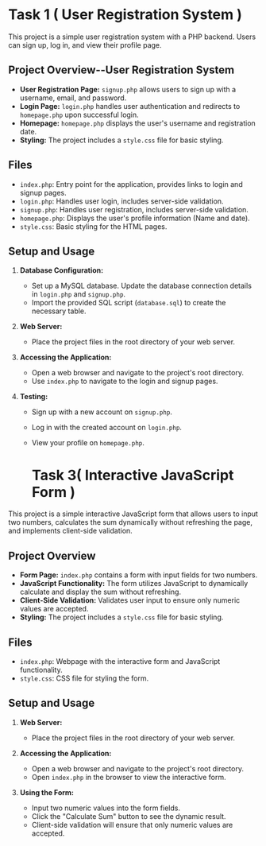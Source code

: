 # Task 1 ( User Registration System )

This project is a simple user registration system with a PHP backend. Users can sign up, log in, and view their profile page.

## Project Overview--User Registration System 
- **User Registration Page:** `signup.php` allows users to sign up with a username, email, and password.
- **Login Page:** `login.php` handles user authentication and redirects to `homepage.php` upon successful login.
- **Homepage:** `homepage.php` displays the user's username and registration date.
- **Styling:** The project includes a `style.css` file for basic styling.

## Files
- `index.php`: Entry point for the application, provides links to login and signup pages.
- `login.php`: Handles user login, includes server-side validation.
- `signup.php`: Handles user registration, includes server-side validation.
- `homepage.php`: Displays the user's profile information (Name and date).
- `style.css`: Basic styling for the HTML pages.

## Setup and Usage
1. **Database Configuration:**
   - Set up a MySQL database. Update the database connection details in `login.php` and `signup.php`.
   - Import the provided SQL script (`database.sql`) to create the necessary table.

2. **Web Server:**
   - Place the project files in the root directory of your web server.

3. **Accessing the Application:**
   - Open a web browser and navigate to the project's root directory.
   - Use `index.php` to navigate to the login and signup pages.

4. **Testing:**
   - Sign up with a new account on `signup.php`.
   - Log in with the created account on `login.php`.
   - View your profile on `homepage.php`.
  

     # Task 3( Interactive JavaScript Form )

This project is a simple interactive JavaScript form that allows users to input two numbers, calculates the sum dynamically without refreshing the page, and implements client-side validation.


## Project Overview
- **Form Page:** `index.php` contains a form with input fields for two numbers.
- **JavaScript Functionality:** The form utilizes JavaScript to dynamically calculate and display the sum without refreshing.
- **Client-Side Validation:** Validates user input to ensure only numeric values are accepted.
- **Styling:** The project includes a `style.css` file for basic styling.

## Files
- `index.php`: Webpage with the interactive form and JavaScript functionality.
- `style.css`: CSS file for styling the form.

## Setup and Usage
1. **Web Server:**
   - Place the project files in the root directory of your web server.

2. **Accessing the Application:**
   - Open a web browser and navigate to the project's root directory.
   - Open `index.php` in the browser to view the interactive form.

3. **Using the Form:**
   - Input two numeric values into the form fields.
   - Click the "Calculate Sum" button to see the dynamic result.
   - Client-side validation will ensure that only numeric values are accepted.





